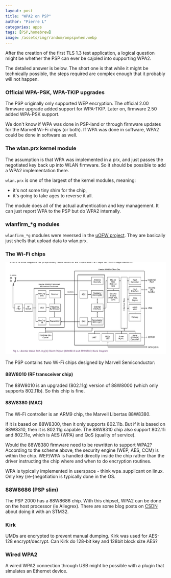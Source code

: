 ```yaml
---
layout: post
title: "WPA2 on PSP"
author: "Pierre L"
categories: apps
tags: [PSP,homebrew]
image: /assets/img/random/onpspwhen.webp
---
```


After the creation of the first TLS 1.3 test application, a logical question might be whether the PSP can ever be cajoled into supporting WPA2. 

The detailed answer is below. The short one is that while it might be technically possible, the steps required are complex enough that it probably will not happen.

### Official WPA-PSK, WPA-TKIP upgrades

The PSP originally only supported WEP encryption. The official 2.00 firmware upgrade added support for WPA-TKIP. Later on, firmware 2.50 added WPA-PSK support. 

We don't know if WPA was done in PSP-land or through firmware updates for the Marvell Wi-Fi chips (or both). If WPA was done in software, WPA2 could be done in software as well.

### The wlan.prx kernel module

The assumption is that WPA was implemented in a prx, and just passes the negotiated key back up into WLAN firmware. So it should be possible to add a WPA2 implementation there.

`wlan.prx` is one of the largest of the kernel modules, meaning:

- it's not some tiny shim for the chip,
- it's going to take ages to reverse it all.

The module does all of the actual authentication and key management. It can just report WPA to the PSP but do WPA2 internally.

### wlanfirm_*g modules

`wlanfirm_*g` modules were reversed in the [uOFW project](https://github.com/uofw/uofw). They are basically just shells that upload data to wlan.prx.

### The Wi-Fi chips

<a href="https://github.com/PSP-Archive/PSP-Archive.github.io/raw/gh-pages/assets/img/random/wifichips.webp"><img border="0" alt="Screenshot" src="/assets/img/random/wifichips.webp" width="600" height="288"></a>

The PSP contains two Wi-Fi chips designed by Marvell Semiconductor:

#### 88W8010 (RF transceiver chip)

The 88W8010 is an upgraded (802.11g) version of 88W8000 (which only supports 802.11b). So this chip is fine. 

#### 88W8380 (MAC)

The Wi-Fi controller is an ARM9 chip, the Marvell Libertas 88W8380.

If it is based on 88W8300, then it only supports 802.11b. But if it is based on 88W8310, then it is 802.11g capable. The 88W8310 chip also support 802.11i and 802.11e, which is AES (WPA) and QoS (quality of service).

Would the 88W8380 firmware need to be rewritten to support WPA2? According to the scheme above, the security engine (WEP, AES, CCM) is within the chip. WEP/WPA is handled directly inside the chip rather than the driver instructing the chip where and when to do encryption routines. 

WPA is typically implemented in userspace - think wpa_supplicant on linux. Only key (re-)negotiation is typically done in the OS.

### 88W8686 (PSP slim)

The PSP 2000 has a 88W8686 chip. With this chipset, WPA2 can be done on the host processor (ie Allegrex). There are some blog posts on [CSDN](https://blog.csdn.net/zlk1214/article/details/79531191) about doing it with an STM32. 

### Kirk

UMDs are encrypted to prevent manual dumping. Kirk was used for AES-128 encrypt/decrypt. Can Kirk do 128-bit key and 128bit block size AES?

### Wired WPA2

A wired WPA2 connection through USB might be possible with a plugin that simulates an Ethernet device.
